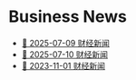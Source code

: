 # Business News

- [📰 2025-07-09 财经新闻](/posts/2025-07-09)
- [📰 2025-07-10 财经新闻](/posts/2025-07-10)
- [📰 2023-11-01 财经新闻](/posts/2023-11-01)